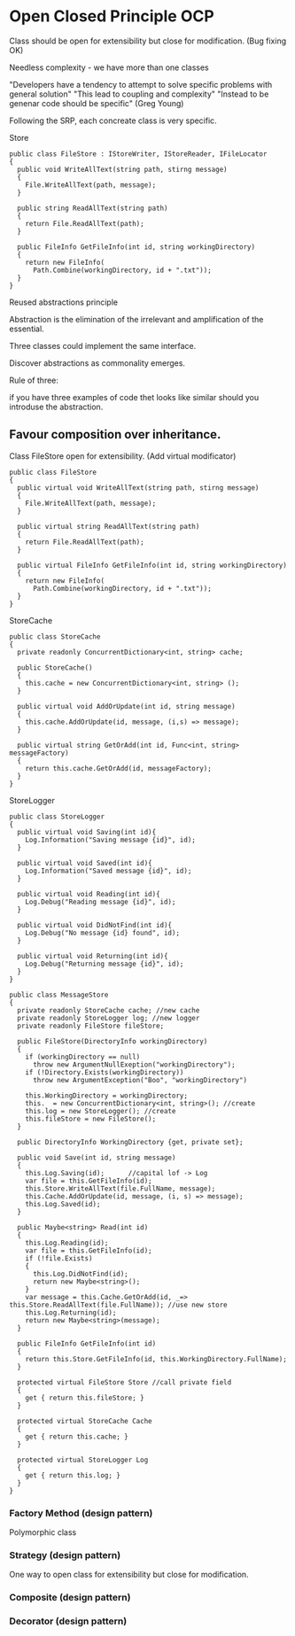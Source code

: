 # Open Closed Principle OCP

Class should be open for extensibility but close for modification. (Bug fixing OK)

Needless complexity - we have more than one classes

"Developers have a tendency to attempt to solve specific problems with general solution"
"This lead to coupling and complexity"
"Instead to be genenar code should be specific" (Greg Young)

Following the SRP, each concreate class is very specific.

Store

```
public class FileStore : IStoreWriter, IStoreReader, IFileLocator
{
  public void WriteAllText(string path, stirng message)
  {
    File.WriteAllText(path, message);
  }

  public string ReadAllText(string path)
  {
    return File.ReadAllText(path);
  }

  public FileInfo GetFileInfo(int id, string workingDirectory)
  {
    return new FileInfo(
      Path.Combine(workingDirectory, id + ".txt"));
  }
}
```

Reused abstractions principle

Abstraction is the elimination of the irrelevant and amplification of the essential.

Three classes could implement the same interface.

Discover abstractions as commonality emerges.

Rule of three:

if you have three examples of code thet looks like similar should you introduse the abstraction.

## Favour composition over inheritance.

Class FileStore open for extensibility. (Add virtual modificator)

```
public class FileStore
{
  public virtual void WriteAllText(string path, stirng message)
  {
    File.WriteAllText(path, message);
  }

  public virtual string ReadAllText(string path)
  {
    return File.ReadAllText(path);
  }

  public virtual FileInfo GetFileInfo(int id, string workingDirectory)
  {
    return new FileInfo(
      Path.Combine(workingDirectory, id + ".txt"));
  }
}
```

StoreCache

```
public class StoreCache
{
  private readonly ConcurrentDictionary<int, string> cache;

  public StoreCache()
  {
    this.cache = new ConcurrentDictionary<int, string> ();
  }

  public virtual void AddOrUpdate(int id, string message)
  {
    this.cache.AddOrUpdate(id, message, (i,s) => message);
  }

  public virtual string GetOrAdd(int id, Func<int, string> messageFactory)
  {
    return this.cache.GetOrAdd(id, messageFactory);
  }
}
```

StoreLogger

```
public class StoreLogger
{
  public virtual void Saving(int id){
    Log.Information("Saving message {id}", id);
  }

  public virtual void Saved(int id){
    Log.Information("Saved message {id}", id);
  }

  public virtual void Reading(int id){
    Log.Debug("Reading message {id}", id);
  }

  public virtual void DidNotFind(int id){
    Log.Debug("No message {id} found", id);
  }

  public virtual void Returning(int id){
    Log.Debug("Returning message {id}", id);
  }
}
```

```
public class MessageStore
{
  private readonly StoreCache cache; //new cache
  private readonly StoreLogger log; //new logger
  private readonly FileStore fileStore;

  public FileStore(DirectoryInfo workingDirectory)
  {
    if (workingDirectory == null)
      throw new ArgumentNullExeption("workingDirectory");
    if (!Directory.Exists(workingDirectory))
      throw new ArgumentException("Boo", "workingDirectory")

    this.WorkingDirectory = workingDirectory;
    this.  = new ConcurrentDictionary<int, string>(); //create
    this.log = new StoreLogger(); //create
    this.fileStore = new FileStore();
  }

  public DirectoryInfo WorkingDirectory {get, private set};

  public void Save(int id, string message)
  {
    this.Log.Saving(id);      //capital lof -> Log
    var file = this.GetFileInfo(id);
    this.Store.WriteAllText(file.FullName, message);
    this.Cache.AddOrUpdate(id, message, (i, s) => message);
    this.Log.Saved(id);
  }

  public Maybe<string> Read(int id)
  {
    this.Log.Reading(id);
    var file = this.GetFileInfo(id);
    if (!file.Exists)
    {
      this.Log.DidNotFind(id);
      return new Maybe<string>();
    }
    var message = this.Cache.GetOrAdd(id, _=> this.Store.ReadAllText(file.FullName)); //use new store
    this.Log.Returning(id);
    return new Maybe<string>(message);
  }

  public FileInfo GetFileInfo(int id)
  {
    return this.Store.GetFileInfo(id, this.WorkingDirectory.FullName);
  }

  protected virtual FileStore Store //call private field
  {
    get { return this.fileStore; }
  }

  protected virtual StoreCache Cache
  {
    get { return this.cache; }
  }

  protected virtual StoreLogger Log
  {
    get { return this.log; }
  }
}
```

### Factory Method (design pattern)

Polymorphic class

### Strategy (design pattern)

One way to open class for extensibility but close for modification.

### Composite (design pattern)

### Decorator (design pattern)
